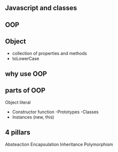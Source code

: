 ## Javascript and classes

## OOP

## Object
- collection of properties and methods
- toLowerCase 

## why use OOP

## parts of OOP
Object literal

- Constructor function
-Prototypes
-Classes
- Instances (new, this)


## 4 pillars
Absteaction
Encapsulation
Inheritance
Polymorphism